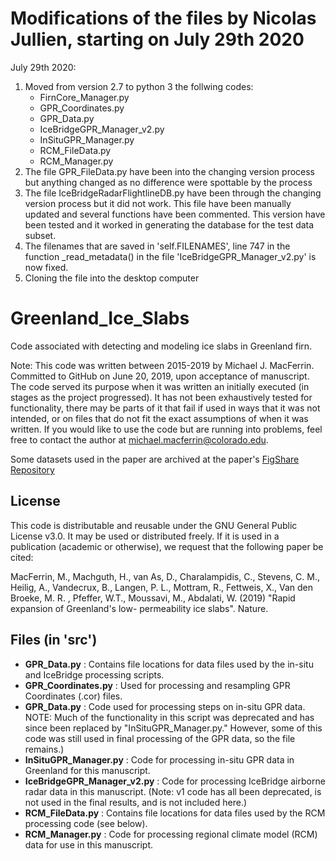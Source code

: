 # Modifications of the files by Nicolas Jullien, starting on July 29th 2020
 July 29th 2020:
1. Moved from version 2.7 to python 3 the follwing codes:
	- FirnCore_Manager.py
	- GPR_Coordinates.py
	- GPR_Data.py
	- IceBridgeGPR_Manager_v2.py
	- InSituGPR_Manager.py
	- RCM_FileData.py
	- RCM_Manager.py
2. The file GPR_FileData.py have been into the changing version process 
but anything changed as no difference were spottable by the process
3. The file IceBridgeRadarFlightlineDB.py have been through the changing version process but it did not work. This file have been manually updated and several functions have been commented. This version have been tested and it worked in generating the database for the test data subset.
4. The filenames that are saved in 'self.FILENAMES', line 747 in the function _read_metadata() in the file 'IceBridgeGPR_Manager_v2.py' is now fixed.
5. Cloning the file into the desktop computer

# Greenland_Ice_Slabs
Code associated with detecting and modeling ice slabs in Greenland firn.

Note: This code was written between 2015-2019 by Michael J. MacFerrin. Committed to GitHub on June 20, 2019, upon acceptance of manuscript. The code served its purpose when it was written an initially executed (in stages as the project progressed). It has not been exhaustively tested for functionality, there may be parts of it that fail if used in ways that it was not intended, or on files that do not fit the exact assumptions of when it was written. If you would like to use the code but are running into problems, feel free to contact the author at michael.macferrin@colorado.edu.

Some datasets used in the paper are archived at the paper's [FigShare Repository](https://figshare.com/account/home#/projects/47690)

## License
This code is distributable and reusable under the GNU General Public License v3.0. It may be used or distributed freely. If it is used in a publication (academic or otherwise), we request that the following paper be cited:

MacFerrin, M., Machguth, H., van As, D., Charalampidis, C., Stevens, C. M., Heilig, A., 
Vandecrux, B., Langen, P. L., Mottram, R., Fettweis, X., Van den Broeke, M. R. , 
Pfeffer, W.T., Moussavi, M., Abdalati, W. (2019) "Rapid expansion of Greenland's low-
permeability ice slabs". Nature.

## Files (in 'src')
* **GPR_Data.py** : Contains file locations for data files used by the in-situ and IceBridge processing scripts.
* **GPR_Coordinates.py** : Used for processing and resampling GPR Coordinates (.cor) files.
* **GPR_Data.py** : Code used for processing steps on in-situ GPR data. NOTE: Much of the functionality in this script was deprecated and has since been replaced by "InSituGPR_Manager.py." However, some of this code was still used in final processing of the GPR data, so the file remains.)
* **InSituGPR_Manager.py** : Code for processing in-situ GPR data in Greenland for this manuscript.
* **IceBridgeGPR_Manager_v2.py** : Code for processing IceBridge airborne radar data in this manuscript. (Note: v1 code has all been deprecated, is not used in the final results, and is not included here.)
* **RCM_FileData.py** : Contains file locations for data files used by the RCM processing code (see below).
* **RCM_Manager.py** : Code for processing regional climate model (RCM) data for use in this manuscript.
